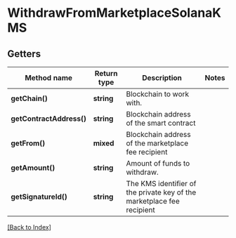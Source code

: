 # WithdrawFromMarketplaceSolanaKMS

## Getters

Method name | Return type | Description | Notes
------------ | ------------- | ------------- | -------------
**getChain()** | **string** | Blockchain to work with. |
**getContractAddress()** | **string** | Blockchain address of the smart contract |
**getFrom()** | **mixed** | Blockchain address of the marketplace fee recipient |
**getAmount()** | **string** | Amount of funds to withdraw. |
**getSignatureId()** | **string** | The KMS identifier of the private key of the marketplace fee recipient |

[[Back to Index]](../index.md)
